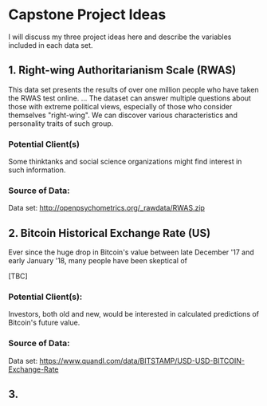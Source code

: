 # Capstone Project Ideas

I will discuss my three project ideas here and describe the variables included in each data set. 

## 1. Right-wing Authoritarianism Scale (RWAS)

This data set presents the results of over one million people who have taken the RWAS test online. 
...
The dataset can answer multiple questions about those with extreme political views, especially of those who consider themselves "right-wing". We can discover various characteristics and personality traits of such group. 

### Potential Client(s)

Some thinktanks and social science organizations might find interest in such information. 

### Source of Data:

Data set: http://openpsychometrics.org/_rawdata/RWAS.zip

## 2. Bitcoin Historical Exchange Rate (US)

Ever since the huge drop in Bitcoin's value between late December '17 and early January '18, many people have been skeptical of 

[TBC]

### Potential Client(s):

Investors, both old and new, would be interested in calculated predictions of Bitcoin's future value. 

### Source of Data:

Data set: https://www.quandl.com/data/BITSTAMP/USD-USD-BITCOIN-Exchange-Rate

## 3. 
